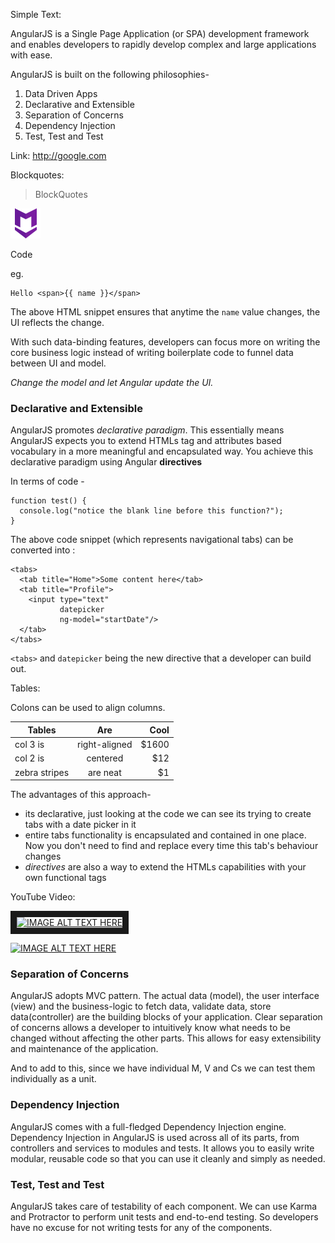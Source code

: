 
Simple Text:

AngularJS is a Single Page Application (or SPA) development framework and enables 
developers to rapidly develop complex and large applications with ease. 

AngularJS is built on the following philosophies-

1.  Data Driven Apps
2.  Declarative and Extensible
3.  Separation of Concerns
4.  Dependency Injection
5.  Test, Test and Test

Link:
http://google.com

Blockquotes:
> BlockQuotes


![alt text][logo]

[logo]: https://github.com/adam-p/markdown-here/raw/master/src/common/images/icon48.png "Logo Title Text 2"



Code
  
eg.

    Hello <span>{{ name }}</span>
    

The above HTML snippet ensures that anytime the `name` value changes, the UI reflects the change.

With such data-binding features, developers can focus more on writing the core business logic instead of writing boilerplate code to funnel data
between UI and model. 

*Change the model and let Angular update the UI.*


### Declarative and Extensible
AngularJS promotes *declarative paradigm*. This essentially means AngularJS expects you to extend HTMLs tag and attributes based vocabulary
in a more meaningful and encapsulated way. You achieve this declarative paradigm using Angular **directives**

In terms of code - 

```
function test() {
  console.log("notice the blank line before this function?");
}
```

    
    

The above code snippet (which represents navigational tabs) can be converted into :


    <tabs>
      <tab title="Home">Some content here</tab>
      <tab title="Profile">
        <input type="text"
               datepicker
               ng-model="startDate"/>
      </tab>
    </tabs>



`<tabs>` and `datepicker` being the new directive that a developer can build out.


Tables:

Colons can be used to align columns.

| Tables        | Are           | Cool  |
| ------------- |:-------------:| -----:|
| col 3 is      | right-aligned | $1600 |
| col 2 is      | centered      |   $12 |
| zebra stripes | are neat      |    $1 |


The advantages of this approach-
- its declarative, just looking at the code we can see its trying to create tabs with a date picker in it
- entire tabs functionality is encapsulated and contained in one place. Now you don't need to find and replace every time this tab's behaviour changes
- *directives* are also a way to extend the HTMLs capabilities with your own functional tags 


YouTube Video:

<a href="https://www.youtube.com/watch?v=Pc_KjZ-qTbQ" target="_blank">
<img src="http://img.youtube.com/vi/Pc_KjZ-qTbQ/0.jpg" 
alt="IMAGE ALT TEXT HERE" width="240" height="180" border="10" /></a>



[![IMAGE ALT TEXT HERE](http://img.youtube.com/vi/Pc_KjZ-qTbQ/0.jpg)](http://www.youtube.com/watch?v=Pc_KjZ-qTbQ)


 
### Separation of Concerns
AngularJS adopts MVC pattern. The actual data (model), the user interface (view) and the business-logic to fetch data, validate data, store data(controller) are the building blocks of your application.
Clear separation of concerns allows a developer to intuitively know what needs to be changed without affecting the other parts. This allows for easy extensibility and maintenance of the application.

And to add to this, since we have individual M, V and Cs we can test them individually as a unit.

### Dependency Injection
AngularJS comes with a full-fledged Dependency Injection engine. Dependency Injection in AngularJS is used across all of its parts, from controllers and services to modules and tests. It allows you to easily write modular, reusable code so that you can use it cleanly and simply as needed.

### Test, Test and Test
AngularJS takes care of testability of each component. We can use Karma and Protractor to perform unit tests and end-to-end testing. So developers have no excuse for not writing tests for any of the components.


